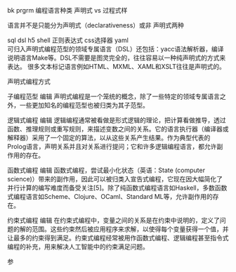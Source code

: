 bk prgrm 编程语言种类   声明式 vs 过程式样


语言并不是只能分为声明式（declarativeness）或非 声明式两种

sql dsl  h5
shell
正则表达式    css选择器
yaml  
可归入声明式编程范型的领域专属语言（DSL）还包括：yacc语法解析器，编译说明语言Make等。DSL不需要是图灵完全的，往往容易以一种纯声明式的方式来表达。
很多文本标记语言例如HTML、MXML、XAML和XSLT往往是声明式的。


声明式编程方式


子编程范型
编辑
声明式编程是一个笼统的概念，除了一些特定的领域专属语言之外，一些更加知名的编程范型也被归类为其子范型。

逻辑式编程
编辑
逻辑编程通常被看做是形式逻辑的理论，把计算看做推导，透过函数、推理规则或重写规则，来描述变数之间的关系。它的语言执行器（编译器或解释器）采用了一个固定的算法，以从这些关系产生结果。作为典型代表的Prolog语言，声明关系并且对关系进行提问；它和许多逻辑编程语言，都允许副作用的存在。

函数式编程
编辑
函数式编程，尝试最小化状态（英语：State (computer science)）带来的副作用，因此可以被归类入宣告式编程，它现在因大幅简化了并行计算的编写难度而备受关注[5]。除了纯函数式编程语言如Haskell，多数函数式编程语言如Scheme、Clojure、OCaml、Standard ML等，允许副作用的存在。

约束式编程
编辑
在约束式编程中，变量之间的关系是在约束中说明的，定义了问题的解的范围。这些约束然后被应用程序来求解，以使得每个变量获得一个值，并让最多的约束得到满足。约束式编程经常被用作函数式编程、逻辑编程甚至指令式编程的补充，用来解决人工智能中的约束满足问题。

参